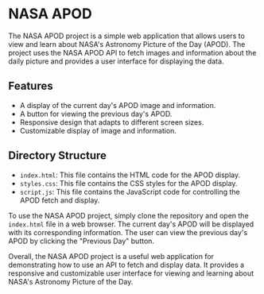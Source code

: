 NASA APOD
=========

The NASA APOD project is a simple web application that allows users to view and learn about NASA's Astronomy Picture of the Day (APOD). The project uses the NASA APOD API to fetch images and information about the daily picture and provides a user interface for displaying the data.

Features
--------

* A display of the current day's APOD image and information.
* A button for viewing the previous day's APOD.
* Responsive design that adapts to different screen sizes.
* Customizable display of image and information.

Directory Structure
-------------------

* `index.html`: This file contains the HTML code for the APOD display.
* `styles.css`: This file contains the CSS styles for the APOD display.
* `script.js`: This file contains the JavaScript code for controlling the APOD fetch and display.

To use the NASA APOD project, simply clone the repository and open the `index.html` file in a web browser. The current day's APOD will be displayed with its corresponding information. The user can view the previous day's APOD by clicking the "Previous Day" button.

Overall, the NASA APOD project is a useful web application for demonstrating how to use an API to fetch and display data. It provides a responsive and customizable user interface for viewing and learning about NASA's Astronomy Picture of the Day.
